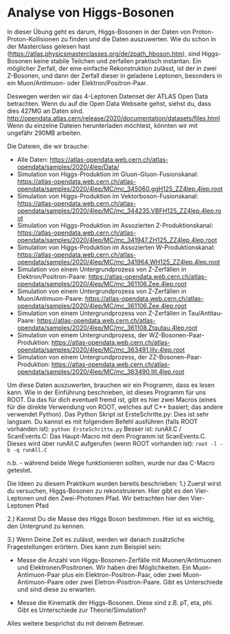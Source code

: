 # Analyse von Higgs-Bosonen

In dieser Übung geht es darum, Higgs-Bosonen in der Daten von Proton-Proton-Kollisionen zu finden und die Daten auszuwerten. Wie du schon in der Masterclass gelesen hast (https://atlas.physicsmasterclasses.org/de/zpath_hboson.htm), sind Higgs-Bosonen keine stabile Teilchen und zerfallen praktisch instantan. Ein möglicher Zerfall, der eine einfache Rekonstruktion zulässt, ist der in zwei Z-Bosonen, und dann der Zerfall dieser in geladene Leptonen, besonders in ein Muon/Antimuon- oder Elektron/Positron-Paar. 

Deswegen werden wir das 4-Leptonen Datenset der ATLAS Open Data betrachten.
Wenn du auf die Open Data Webseite gehst, siehst du, dass dies 427MG an Daten sind.
http://opendata.atlas.cern/release/2020/documentation/datasets/files.html
Wenn du einzelne Dateien herunterladen möchtest, könnten wir mit ungefähr 290MB arbeiten.

Die Dateien, die wir brauche:
- Alle Daten: https://atlas-opendata.web.cern.ch/atlas-opendata/samples/2020/4lep/Data/
- Simulation von Higgs-Produktion im Gluon-Gluon-Fusionskanal: https://atlas-opendata.web.cern.ch/atlas-opendata/samples/2020/4lep/MC/mc_345060.ggH125_ZZ4lep.4lep.root
- Simulation von Higgs-Produktion im Vektorboson-Fusionskanal: https://atlas-opendata.web.cern.ch/atlas-opendata/samples/2020/4lep/MC/mc_344235.VBFH125_ZZ4lep.4lep.root
- Simulation von Higgs-Produktion im Assozierten Z-Produktionskanal: https://atlas-opendata.web.cern.ch/atlas-opendata/samples/2020/4lep/MC/mc_341947.ZH125_ZZ4lep.4lep.root
- Simulation von Higgs-Produktion im Assozierten W-Produktionskanal: https://atlas-opendata.web.cern.ch/atlas-opendata/samples/2020/4lep/MC/mc_341964.WH125_ZZ4lep.4lep.root
- Simulation von einem Untergrundprozess von Z-Zerfällen in Elektron/Positron-Paare: https://atlas-opendata.web.cern.ch/atlas-opendata/samples/2020/4lep/MC/mc_361106.Zee.4lep.root
- Simulation von einem Untergrundprozess von Z-Zerfällen in Muon/Antimuon-Paare: https://atlas-opendata.web.cern.ch/atlas-opendata/samples/2020/4lep/MC/mc_361106.Zee.4lep.root
- Simulation von einem Untergrundprozess von Z-Zerfällen in Tau/Antitau-Paare: https://atlas-opendata.web.cern.ch/atlas-opendata/samples/2020/4lep/MC/mc_361108.Ztautau.4lep.root
- Simulation von einem Untergrundprozess, der WZ-Bosonen-Paar-Produktion: https://atlas-opendata.web.cern.ch/atlas-opendata/samples/2020/4lep/MC/mc_363491.lllv.4lep.root
- Simulation von einem Untergrundprozess, der ZZ-Bosonen-Paar-Produktion: https://atlas-opendata.web.cern.ch/atlas-opendata/samples/2020/4lep/MC/mc_363490.llll.4lep.root

Um diese Daten auszuwerten, brauchen wir ein Programm, dass es lesen kann. Wie in der Einführung beschrieben, ist dieses Programm für uns ROOT. Da das für dich eventuell fremd ist, gibt es hier zwei Macros (eines für die direkte Verwendung von ROOT, welches auf C++ basiert; das andere verwendet Python).
Das Python Skript ist ErsteSchritte.py: Dies ist sehr langsam. Du kannst es mit folgendem Befehl ausführen (falls ROOT vorhanden ist): `python ErsteSchritte.py`
Besser ist: runAll.C / ScanEvents.C: Das Haupt-Macro mit dem Programm ist ScanEvents.C. Dieses wird über runAll.C aufgerufen (wenn ROOT vorhanden ist): `root -l -b -q runAll.C`

n.b. - während beide Wege funktionieren sollten, wurde nur das C-Macro getestet.

Die Ideen zu diesem Praktikum wurden bereits beschrieben:
1.) Zuerst wirst du versuchen, Higgs-Bosonen zu rekonstruieren. Hier gibt es den Vier-Leptonen und den Zwei-Photonen Pfad. Wir betrachten hier den Vier-Leptonen Pfad

2.) Kannst Du die Masse des Higgs Boson bestimmen. Hier ist es wichtig, den Untergrund zu kennen.

3.) Wenn Deine Zeit es zulässt, werden wir danach zusätzliche Fragestellungen erörtern. Dies kann zum Beispiel sein:

- Messe die Anzahl von Higgs-Bosonen-Zerfälle mit Muonen/Antimuonen und Elektronen/Positronen. Wir haben drei Möglichkeiten. Ein Muon-Antimuon-Paar plus ein Elektron-Positron-Paar, oder zwei Muon-Antimuon-Paare oder zwei Eletron-Positron-Paare. Gibt es Unterschiede und sind diese zu erwarten.

- Messe die Kinematik der Higgs-Bosonen. Diese sind z.B. pT, eta, phi. Gibt es Unterschiede zur Theorie/Simulation?

Alles weitere besprichst du mit deinem Betreuer.
